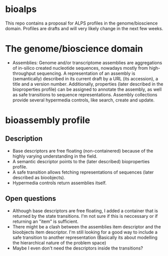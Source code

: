 bioalps
=======

This repo contains a proposal for ALPS profiles in the genome/bioscience domain. Profiles are drafts and will very likely change in the next few weeks.

The genome/bioscience domain
============================

- Assemblies: Genome and/or transcriptome assemblies are aggregations of in-silico created nucleotide sequences, nowadays mostly from high-throughput sequencing. A representation of an assembly is (semantically) described in its current draft by a URL (its accession), a title and a version number. Additionally, properties (later described in the bioproperties profile) can be assigned to annotate the assembly, as well as safe transitions to sequence representations. Assembly collections provide several hypermedia controls, like search, create and update. 

bioassembly profile
===================

## Description

- Base descriptors are free floating (non-containered) because of the highly varying understanding in the field.
- A semantic descriptor points to the (later described) bioproperties profile.
- A safe transition allows fetching representations of sequences (later described as bioobjects).
- Hypermedia controls return assemblies itself.

## Open questions

- Although base descriptors are free floating, I added a container that is returned by the state transitions. I'm not sure if this is neccessary or if returning an "item" is sufficient.
- There might be a clash between the assemblies item descriptor and the bioobjects item descriptor. I'm still looking for a good way to include a safe transition to another representation (Basically its about modelling the hierarchical nature of the problem space)
- Maybe I even don't need the descriptors inside the transitions?

